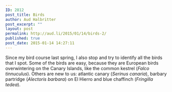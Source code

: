 ```yaml
---
ID: 2812
post_title: Birds
author: Aud Halbritter
post_excerpt: ""
layout: post
permalink: http://aud.li/2015/01/14/birds-2/
published: true
post_date: 2015-01-14 14:27:11
---
```

Since my bird course last spring, I also stop and try to identify all the birds that I spot. Some of the birds are easy, because they are European birds overwintering on the Canary Islands, like the common kestrel (<em>Falco tinnuculus</em>). Others are new to us: atlantic canary (<em>Serinus canaria</em>), barbary partridge (<em>Alectoris barbara</em>) on El Hierro and blue chaffinch (<em>Fringilla tedea</em>).